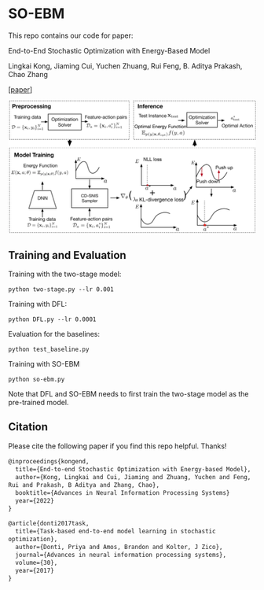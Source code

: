 # SO-EBM
This repo contains our code for paper: 

End-to-End Stochastic Optimization with Energy-Based Model

Lingkai Kong, Jiaming Cui, Yuchen Zhuang, Rui Feng, B. Aditya Prakash, Chao Zhang

[[paper](https://arxiv.org/abs/2211.13837)] 

![SDE-Net](figure/overall.png)


## Training and Evaluation

Training with the two-stage model:
```
python two-stage.py --lr 0.001
```

Training with DFL:
```
python DFL.py --lr 0.0001
```
Evaluation for the baselines:
```
python test_baseline.py 
```
Training with SO-EBM
```
python so-ebm.py
```

Note that DFL and SO-EBM needs to first train the two-stage model as the pre-trained model.

## Citation
Please cite the following paper if you find this repo helpful. Thanks!
```
@inproceedings{kongend,
  title={End-to-end Stochastic Optimization with Energy-based Model},
  author={Kong, Lingkai and Cui, Jiaming and Zhuang, Yuchen and Feng, Rui and Prakash, B Aditya and Zhang, Chao},
  booktitle={Advances in Neural Information Processing Systems}
  year={2022}
}
```
```
@article{donti2017task,
  title={Task-based end-to-end model learning in stochastic optimization},
  author={Donti, Priya and Amos, Brandon and Kolter, J Zico},
  journal={Advances in neural information processing systems},
  volume={30},
  year={2017}
}
```
